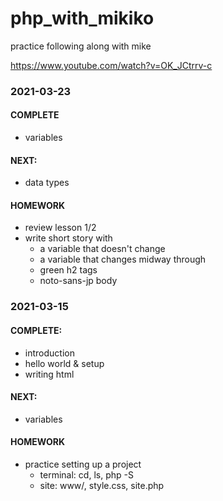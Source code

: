 # php_with_mikiko
practice following along with mike

https://www.youtube.com/watch?v=OK_JCtrrv-c



### 2021-03-23

#### COMPLETE

- variables

#### NEXT:

- data types


#### HOMEWORK

- review lesson 1/2
- write short story with 
	- a variable that doesn't change
	- a variable that changes midway through
	- green h2 tags
	- noto-sans-jp body


### 2021-03-15

#### COMPLETE:

- introduction
- hello world & setup
- writing html

#### NEXT:

- variables


#### HOMEWORK

- practice setting up a project
	- terminal:
		cd, ls, php -S
	- site:
		www/, style.css, site.php	
	